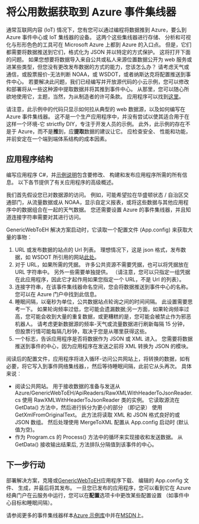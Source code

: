 <properties
    pageTitle="拉到 Azure 事件集线器的公共数据 |Microsoft Azure"
    description="从 web 示例导入事件集线器的概述"
    services="event-hubs"
    documentationCenter="na"
    authors="spyrossak"
    manager="timlt"
    editor=""/>

<tags 
    ms.service="event-hubs"
    ms.devlang="na"
    ms.topic="article"
    ms.tgt_pltfrm="na"
    ms.workload="na"
    ms.date="08/25/2016"
    ms.author="spyros;sethm" />

# <a name="pulling-public-data-into-azure-event-hubs"></a>将公用数据获取到 Azure 事件集线器

通常互联网内容 (IoT) 情况下，您有您可以通过编程将数据推到 Azure，要么到 Azure 事件中心或 IoT 集线器的设备。 这两个这些集线器进行存储、 分析和可视化与形形色色的工具可在 Microsoft Azure 上都到 Azure 的入口点。 但是，它们都需要将数据推送到它们，格式化为 JSON 并以特定的方式保护。 这将打开下面的问题。 如果您想要将数据导入来自公共或私人来源位置数据公开为 web 服务或进某些类型，但您没有更改发布数据的方式的能力，您该怎么办？ 请考虑天气或通信，或股票报价-无法判断 NOAA，或 WSDOT，或者纳斯达克将配置推送到事件中心。 若要解决此问题，我们已经编写并开放源代码的小云示例，您可以修改和部署将从一些这种源中提取数据并将其推到事件中心。 从那里，您可以随心所欲地使用它，主题，当然，为从制造者的许可条款。 应用程序可以找到[这里](https://azure.microsoft.com/documentation/samples/event-hubs-dotnet-importfromweb/)。

请注意，此示例中的代码只显示如何拉从典型的 web 数据源，以及如何编写在 Azure 事件集线器。 这不是一个生产应用程序中，并没有尝试以使其适合用于在这样一个环境-它 strictfly DIY，专注于开发人员的示例。 此外，此示例的存在不是于 Azure，而不是**推**到，应**提取**数据的建议让它。 应检查安全、 性能和功能，并前安定在一个端到端体系结构的成本因素。

## <a name="application-structure"></a>应用程序结构

编写应用程序 C#，并[示例说明](https://azure.microsoft.com/documentation/samples/event-hubs-dotnet-importfromweb/)包含要修改、 构建和发布应用程序所需的所有信息。 以下各节提供了有关应用程序的高级概述。

我们首先假设您已对数据源的访问。 例如，可能希望拉在华盛顿状态 / 自治区交通部门，从流量数据或从 NOAA，显示自定义报表，或将这些数据与其他应用程序中的数据组合在一起的天气数据。 您还需要设置 Azure 的事件集线器，并且知道连接字符串需要对其进行访问。

GenericWebToEH 解决方案启动时，它读取一个配置文件 (App.config) 来获取大量的事物︰

1. URL 或发布数据的站点的 Url 列表。 理想情况下，这是 json 格式，发布数据，如 WSDOT 所引用的网站[此处](http://www.wsdot.wa.gov/Traffic/api/)。 
2. 对于 URL，如果所需的凭据。 许多公共资源不需要凭据，也可以将凭据放在 URL 字符串中。 另外一些需要单独提供。 （请注意，您可以只指定一组凭据在此应用程序，因此它才起作用如果您指定一个 URL，不是 Url 的列表）。
3. 连接字符串，在该事件集线器命名空间，您会将数据推送到事件中心的名称。 您可以在 Azure 门户中找到此信息。
4. 睡眠间隔，以毫秒为单位，公共数据站点轮询之间的时间间隔。 此设置需要思考一下。 如果轮询频率过低，您可能会遗漏数据;另一方面，如果轮询频率过高，您可能会收到大量的重复数据，或更糟糕的是，您可能会被禁止作为邪恶机器人。 请考虑更新数据源的频率-天气或流量数据进行刷新每隔 15 分钟，但股票行情可能每隔几秒钟，取决于您是从哪里获得这些。 
5. 一个标志，告诉应用程序是否将数据作为 JSON 或 XML 进入。 您需要将数据推送到事件的中心，因为应用程序在发送之前将 XML 转换为 JSON 的模块。

阅读后的配置文件，应用程序将进入循环-访问公共网站上，将转换的数据，如有必要，将它写入到事件网络集线器，，然后等待睡眠间隔，此前它从头再次。 具体来说︰

  * 阅读公共网站。 用于接收数据的准备与发送从 Azure/GenericWebToEH/ApiReaders/RawXMLWithHeaderToJsonReader.cs 使用 RawXMLWithHeaderToJsonReader 类的实例。 它读取源流在 GetData() 方法中，然后进行拆分为更小的部分 （即记录） 使用 GetXmlFromOriginalText。 
  此方法将读取 XML 和 JSON 格式良好的或 JSON 数组。 然后处理使用 MergeToXML 配置从 App.config 启动时 (默认值为空)。
  * 作为 Program.cs 的 Process() 方法中的循环来实现接收和发送数据。 
  从 GetData() 接收输出结果后, 方法排队分隔值到该事件的中心。

## <a name="next-steps"></a>下一步行动

部署解决方案，克隆或[GenericWebToEH](https://azure.microsoft.com/documentation/samples/event-hubs-dotnet-importfromweb/)应用程序下载、 编辑的 App.config 文件、 生成，并最后将其发布。 一旦您已发布的应用程序，您可以看到它在 Azure 经典门户在云服务中运行，您可以在**配置**选项卡中更改某些配置设置 （如事件中心目标和睡眠间隔）。

请参阅更多的事件集线器样本[Azure 示例库](https://azure.microsoft.com/documentation/samples/?service=event-hubs)中并在[MSDN](https://code.msdn.microsoft.com/site/search?query=event%20hubs&f%5B0%5D.Value=event%20hubs&f%5B0%5D.Type=SearchText&ac=5)上。
